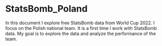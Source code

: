 # StatsBomb_Poland

In this document I explore free StatsBomb data from World Cup 2022. I focus on the Polish national team. It is a first time I work with StatsBomb data. My goal is to explore the data and analyze the performance of the team.
